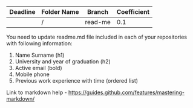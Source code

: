 Deadline         | Folder Name    |Branch | Coefficient
-----------------|----------------|-------|--------------
 ||/             |read-me| 0.1

You need to update readme.md file included in each of your repositories with following information:
1. Name Surname (h1)
2. University and year of graduation (h2)
3. Active email (bold)
4. Mobile phone
5. Previous work experience with time (ordered list)

Link to markdown help - https://guides.github.com/features/mastering-markdown/

